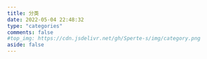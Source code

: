 ```yaml
---
title: 分类
date: 2022-05-04 22:48:32
type: "categories"
comments: false
#top_img: https://cdn.jsdelivr.net/gh/Sperte-s/img/category.png
aside: false
---
```

